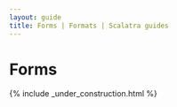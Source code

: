 ```yaml
---
layout: guide
title: Forms | Formats | Scalatra guides
---
```


<div class="page-header">
  <h1>Forms</h1>
</div>

{% include _under_construction.html %}